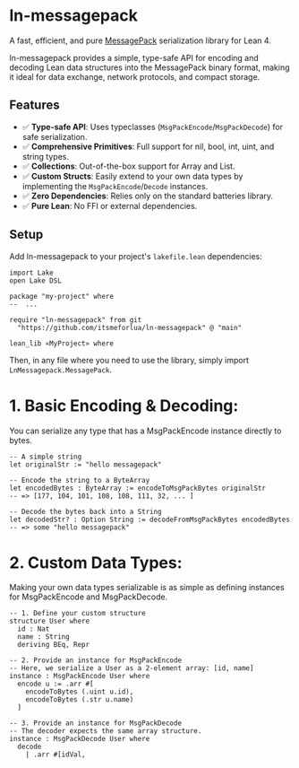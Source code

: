 # **ln-messagepack**

A fast, efficient, and pure [MessagePack](https://msgpack.org/) serialization library for Lean 4.

ln-messagepack provides a simple, type-safe API for encoding and decoding Lean data structures into the MessagePack binary format, making it ideal for data exchange, network protocols, and compact storage.

## **Features**

* ✅ **Type-safe API**: Uses typeclasses (`MsgPackEncode`/`MsgPackDecode`) for safe serialization.
* ✅ **Comprehensive Primitives**: Full support for nil, bool, int, uint, and string types.
* ✅ **Collections**: Out-of-the-box support for Array and List.
* ✅ **Custom Structs**: Easily extend to your own data types by implementing the `MsgPackEncode`/`Decode` instances.
* ✅ **Zero Dependencies**: Relies only on the standard batteries library.
* ✅ **Pure Lean**: No FFI or external dependencies.

## **Setup**

Add ln-messagepack to your project's `lakefile.lean` dependencies:

```lean
import Lake
open Lake DSL

package "my-project" where
--  ...

require "ln-messagepack" from git
  "https://github.com/itsmeforlua/ln-messagepack" @ "main"

lean_lib «MyProject» where
```


Then, in any file where you need to use the library, simply import `LnMessagepack.MessagePack`.
# **1. Basic Encoding & Decoding:**
You can serialize any type that has a MsgPackEncode instance directly to bytes.
```lean
-- A simple string
let originalStr := "hello messagepack"

-- Encode the string to a ByteArray
let encodedBytes : ByteArray := encodeToMsgPackBytes originalStr
-- => [177, 104, 101, 108, 108, 111, 32, ... ]

-- Decode the bytes back into a String
let decodedStr? : Option String := decodeFromMsgPackBytes encodedBytes
-- => some "hello messagepack"
```

# **2. Custom Data Types:**
Making your own data types serializable is as simple as defining instances for MsgPackEncode and MsgPackDecode.

```lean
-- 1. Define your custom structure
structure User where
  id : Nat
  name : String
  deriving BEq, Repr

-- 2. Provide an instance for MsgPackEncode
-- Here, we serialize a User as a 2-element array: [id, name]
instance : MsgPackEncode User where
  encode u := .arr #[
    encodeToBytes (.uint u.id),
    encodeToBytes (.str u.name)
  ]

-- 3. Provide an instance for MsgPackDecode
-- The decoder expects the same array structure.
instance : MsgPackDecode User where
  decode
    | .arr #[idVal,
```

